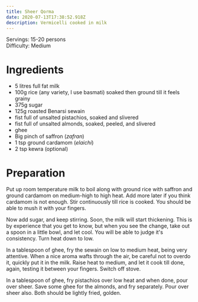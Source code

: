 ```yaml
---
title: Sheer Qorma
date: 2020-07-13T17:38:52.918Z
description: Vermicelli cooked in milk
---
```


Servings: 15-20 persons  
Difficulty: Medium  

# Ingredients
- 5 litres full fat milk
- 100g rice (any variety, I use basmati) soaked then ground till it feels grainy
- 375g sugar
- 125g roasted Benarsi sewain
- fist full of unsalted pistachios, soaked and slivered
- fist full of unsalted almonds, soaked, peeled, and slivered
- ghee
- Big pinch of saffron (_zafran_)
- 1 tsp ground cardamom (_elaichi_)
- 2 tsp kewra (optional)

# Preparation

Put up room temperature milk to boil along with ground rice with saffron and ground cardamom on medium-high to high heat. Add more later if you think cardamom is not enough. Stir continuously till rice is cooked. You should be able to mush it with your fingers.

Now add sugar, and keep stirring. Soon, the milk will start thickening. This is by experience that you get to know, but when you see the change, take out a spoon in a little bowl, and let cool. You will be able to judge it's consistency. Turn heat down to low.

In a tablespoon of ghee, fry the sewain on low to medium heat, being very attentive. When a nice aroma wafts through the air, be careful not to overdo it, quickly put it in the milk. Raise heat to medium, and let it cook till done, again, testing it between your fingers. Switch off stove.

In a tablespoon of ghee, fry pistachios over low heat and when done, pour over sheer. Save some ghee for the almonds, and fry separately. Pour over sheer also. Both should be lightly fried, golden.
